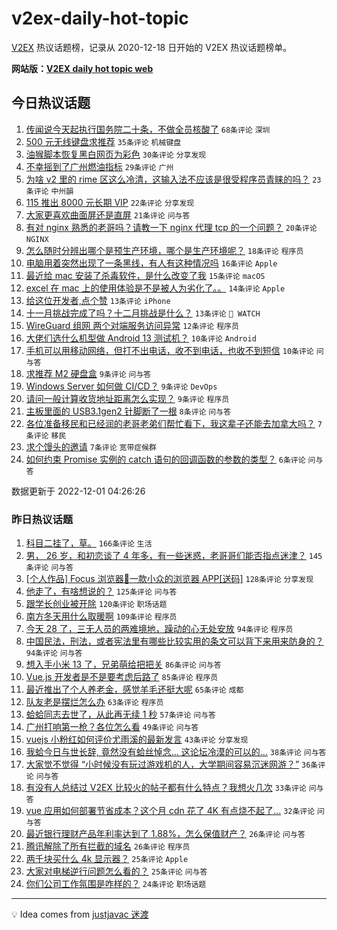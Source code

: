 # v2ex-daily-hot-topic

[V2EX](https://www.v2ex.com/) 热议话题榜，记录从 2020-12-18 日开始的 V2EX 热议话题榜单。

**网站版：[V2EX daily hot topic web](https://boojack.github.io/v2ex-daily-hot-topic-web/)**

## 今日热议话题

<!-- TODAY BEGIN -->

1. [传闻说今天起执行国务院二十条，不做全员核酸了](https://www.v2ex.com/t/899267) `68条评论` `深圳`
1. [500 元无线键盘求推荐](https://www.v2ex.com/t/899245) `35条评论` `机械键盘`
1. [油猴脚本恢复黑白网页为彩色](https://www.v2ex.com/t/899235) `30条评论` `分享发现`
1. [不幸摇到了广州燃油指标](https://www.v2ex.com/t/899262) `29条评论` `广州`
1. [为啥 v2 里的 rime 区这么冷清，这输入法不应该是很受程序员青睐的吗？](https://www.v2ex.com/t/899276) `23条评论` `中州韻`
1. [115 推出 8000 元长期 VIP](https://www.v2ex.com/t/899241) `22条评论` `分享发现`
1. [大家更喜欢曲面屏还是直屏](https://www.v2ex.com/t/899256) `21条评论` `问与答`
1. [有对 nginx 熟悉的老哥吗？请教一下 nginx 代理 tcp 的一个问题？](https://www.v2ex.com/t/899278) `20条评论` `NGINX`
1. [怎么随时分辨出哪个是预生产环境，哪个是生产环境呢？](https://www.v2ex.com/t/899247) `18条评论` `程序员`
1. [电脑用着突然出现了一条黑线，有人有这种情况吗](https://www.v2ex.com/t/899233) `16条评论` `Apple`
1. [最近给 mac 安装了杀毒软件，是什么改变了我](https://www.v2ex.com/t/899225) `15条评论` `macOS`
1. [excel 在 mac 上的使用体验是不是被人为劣化了。。](https://www.v2ex.com/t/899251) `14条评论` `Apple`
1. [给这位开发者,点个赞](https://www.v2ex.com/t/899265) `13条评论` `iPhone`
1. [十一月挑战完成了吗？十二月挑战是什么？](https://www.v2ex.com/t/899240) `13条评论` ` WATCH`
1. [WireGuard 组网 两个对端服务访问异常](https://www.v2ex.com/t/899244) `12条评论` `程序员`
1. [大佬们选什么机型做 Android 13 测试机？](https://www.v2ex.com/t/899261) `10条评论` `Android`
1. [手机可以用移动网络，但打不出电话，收不到电话，也收不到短信](https://www.v2ex.com/t/899254) `10条评论` `问与答`
1. [求推荐 M2 硬盘盒](https://www.v2ex.com/t/899275) `9条评论` `问与答`
1. [Windows Server 如何做 CI/CD？](https://www.v2ex.com/t/899274) `9条评论` `DevOps`
1. [请问一般计算收货地址距离怎么实现？](https://www.v2ex.com/t/899243) `9条评论` `程序员`
1. [主板里面的 USB3.1gen2 针脚断了一根](https://www.v2ex.com/t/899227) `8条评论` `问与答`
1. [各位准备移民和已经润的老哥老弟们帮忙看下，我这辈子还能去加拿大吗？](https://www.v2ex.com/t/899286) `7条评论` `移民`
1. [求个馒头的邀请](https://www.v2ex.com/t/899269) `7条评论` `宽带症候群`
1. [如何约束 Promise 实例的 catch 语句的回调函数的参数的类型？](https://www.v2ex.com/t/899260) `6条评论` `问与答`

数据更新于 2022-12-01 04:26:26

<!-- TODAY END -->

### 昨日热议话题

<!-- YESTERDAY BEGIN -->

1. [科目二挂了，草。](https://www.v2ex.com/t/899050) `166条评论` `生活`
1. [男， 26 岁，和初恋谈了 4 年多，有一些迷惑，老哥哥们能否指点迷津？](https://www.v2ex.com/t/899026) `145条评论` `问与答`
1. [[个人作品] Focus 浏览器🚀一款小众的浏览器 APP[送码]](https://www.v2ex.com/t/899004) `128条评论` `分享发现`
1. [他走了，有啥想说的？](https://www.v2ex.com/t/899118) `125条评论` `问与答`
1. [跟学长创业被开除](https://www.v2ex.com/t/899021) `120条评论` `职场话题`
1. [南方冬天用什么取暖啊](https://www.v2ex.com/t/899099) `109条评论` `程序员`
1. [今天 28 了，三无人员的两难境地，躁动的心无处安放](https://www.v2ex.com/t/898993) `94条评论` `程序员`
1. [中国民法，刑法，或者宪法里有哪些比较实用的条文可以背下来用来防身的？](https://www.v2ex.com/t/899084) `94条评论` `问与答`
1. [想入手小米 13 了，兄弟萌给把把关](https://www.v2ex.com/t/899045) `86条评论` `问与答`
1. [Vue.js 开发者是不是要考虑后路了](https://www.v2ex.com/t/899106) `85条评论` `程序员`
1. [最近推出了个人养老金，感觉羊毛还挺大呢](https://www.v2ex.com/t/898978) `65条评论` `成都`
1. [队友老是摆烂怎么办](https://www.v2ex.com/t/899005) `63条评论` `程序员`
1. [蛤蛤同志去世了，从此再无续 1 秒](https://www.v2ex.com/t/899112) `57条评论` `问与答`
1. [广州打响第一枪？各位怎么看](https://www.v2ex.com/t/899107) `49条评论` `问与答`
1. [vuejs 小粉红如何评价尤雨溪的最新发言](https://www.v2ex.com/t/899126) `43条评论` `分享发现`
1. [我蛤今日与世长辞, 竟然没有蛤丝悼念... 这论坛冷漠的可以的...](https://www.v2ex.com/t/899150) `38条评论` `问与答`
1. [大家觉不觉得 “小时候没有玩过游戏机的人，大学期间容易沉迷网游？”](https://www.v2ex.com/t/899036) `36条评论` `问与答`
1. [有没有人总结过 V2EX 比较火的帖子都有什么特点？我想火几次](https://www.v2ex.com/t/898972) `33条评论` `问与答`
1. [vue 应用如何部署节省成本？这个月 cdn 花了 4K 有点烧不起了...](https://www.v2ex.com/t/899198) `32条评论` `问与答`
1. [最近银行理财产品年利率达到了 1.88%，怎么保值财产？](https://www.v2ex.com/t/898992) `26条评论` `问与答`
1. [腾讯解除了所有拦截的域名](https://www.v2ex.com/t/898953) `26条评论` `程序员`
1. [两千块买什么 4k 显示器？](https://www.v2ex.com/t/899083) `25条评论` `Apple`
1. [大家对电梯逆行问题怎么看的？](https://www.v2ex.com/t/898988) `25条评论` `问与答`
1. [你们公司工作氛围是咋样的？](https://www.v2ex.com/t/898960) `24条评论` `职场话题`

<!-- YESTERDAY END -->

---

💡 Idea comes from [justjavac 迷渡](https://github.com/justjavac/)
